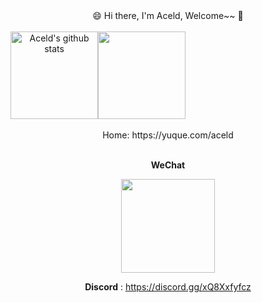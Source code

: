 
<div align="center">
 😄 Hi there, I'm Aceld, Welcome~~ 👋 <br/><br/>
<img align="center" height="140px" style="float: left" src="https://github-readme-stats-xcanwin.vercel.app/api?username=aceld&show_icons=true&theme=algolia&hide=contribs,prs" alt="Aceld's github stats" /> 
<img align="center" height="140px" style="float: left" src="https://github-readme-stats-xcanwin.vercel.app/api/top-langs/?username=aceld&layout=compact&theme=algolia" />
<div style="clear: both"></div>

<br/>
Home:
https://yuque.com/aceld
<br/>
<br/>

**WeChat**

<img src="https://s1.ax1x.com/2020/07/07/UFyUdx.th.jpg" height = "150"  alt="" align=center /> 

**Discord** : https://discord.gg/xQ8Xxfyfcz
</div>







